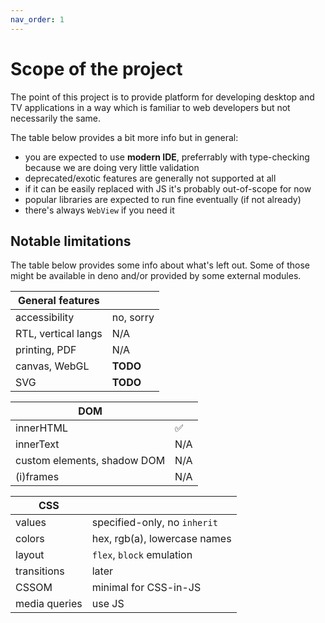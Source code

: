 ```yaml
---
nav_order: 1
---
```

# Scope of the project
The point of this project is to provide platform for developing desktop and TV applications in a way which is familiar to web developers but not necessarily the same.

The table below provides a bit more info but in general:
  - you are expected to use **modern IDE**, preferrably with type-checking because we are doing very little validation
  - deprecated/exotic features are generally not supported at all
  - if it can be easily replaced with JS it's probably out-of-scope for now
  - popular libraries are expected to run fine eventually (if not already)
  - there's always `WebView` if you need it

## Notable limitations
The table below provides some info about what's left out. Some of those might be available in deno and/or provided by some external modules.

| General features    |           |
|---------------------|-----------|
| accessibility       | no, sorry |
| RTL, vertical langs | N/A       |
| printing, PDF       | N/A       |
| canvas, WebGL       | **TODO**  |
| SVG                 | **TODO**  |

| DOM                         |     |
|-----------------------------|-----|
| innerHTML                   | ✅  |
| innerText                   | N/A |
| custom elements, shadow DOM | N/A |
| (i)frames                   | N/A |

| CSS                     |                              |
|-------------------------|------------------------------|
| values                  | specified-only, no `inherit` |
| colors                  | hex, rgb(a), lowercase names |
| layout                  | `flex`, `block` emulation    |
| transitions             | later                        |
| CSSOM                   | minimal for CSS-in-JS        |
| media queries           | use JS                       |

